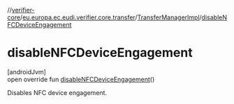 //[verifier-core](../../../index.md)/[eu.europa.ec.eudi.verifier.core.transfer](../index.md)/[TransferManagerImpl](index.md)/[disableNFCDeviceEngagement](disable-n-f-c-device-engagement.md)

# disableNFCDeviceEngagement

[androidJvm]\
open override fun [disableNFCDeviceEngagement](disable-n-f-c-device-engagement.md)()

Disables NFC device engagement.
